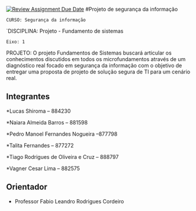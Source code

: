 [![Review Assignment Due Date](https://classroom.github.com/assets/deadline-readme-button-22041afd0340ce965d47ae6ef1cefeee28c7c493a6346c4f15d667ab976d596c.svg)](https://classroom.github.com/a/cR2-nQML)
#Projeto de segurança da informação

`CURSO: Segurança da informação`

`DISCIPLINA: Projeto - Fundamento de sistemas

`Eixo: 1`

PROJETO: O projeto Fundamentos de Sistemas buscará articular os conhecimentos discutidos em todos os microfundamentos através de um diagnóstico real focado em segurança da informação com o objetivo de entregar uma proposta de projeto de solução segura de TI para um cenário real.


## Integrantes

*Lucas Shiroma – 884230 

*Naiara Almeida Barros – 881598

*Pedro Manoel Fernandes Nogueira –877798 

*Talita Fernandes – 877272 

*Tiago Rodrigues de Oliveira e Cruz – 888797 

*Vagner Cesar Lima – 882575 

## Orientador

* Professor Fabio Leandro Rodrigues Cordeiro


